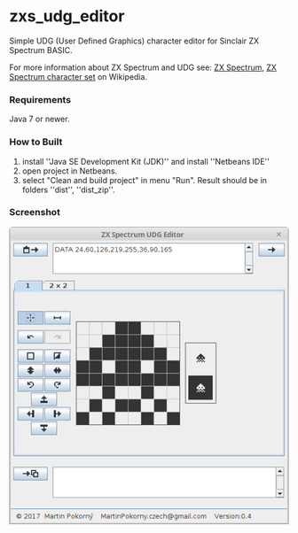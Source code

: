 zxs_udg_editor
==============

Simple UDG (User Defined Graphics) character editor for Sinclair ZX Spectrum BASIC.

For more information about ZX Spectrum and UDG see: 
[ZX Spectrum](https://en.wikipedia.org/wiki/ZX_Spectrum), [ZX Spectrum character set](https://en.wikipedia.org/wiki/ZX_Spectrum_character_set) on Wikipedia.

### Requirements
Java 7 or newer.

### How to Built
1. install ''Java SE Development Kit (JDK)'' and install ''Netbeans IDE''
2. open project in Netbeans.
4. select "Clean and build project" in menu "Run". Result should be in folders ''dist'', ''dist_zip''.

### Screenshot
![screenshot_1](src_graphics/screenshots/Screenshot_v0.4_1.png)
